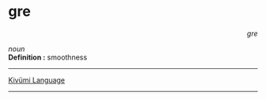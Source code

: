 
# gre

<div align="right"><i>gre</i></div>

*noun*  
**Definition :** smoothness  

---

[Kivümi Language](../README.md)

---
